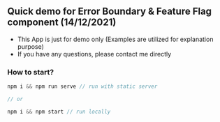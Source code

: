 ## Quick demo for Error Boundary & Feature Flag component (14/12/2021)

- This App is just for demo only (Examples are utilized for explanation purpose)
- If you have any questions, please contact me directly

### How to start?

```js
npm i && npm run serve // run with static server

// or

npm i && npm start // run locally
```
